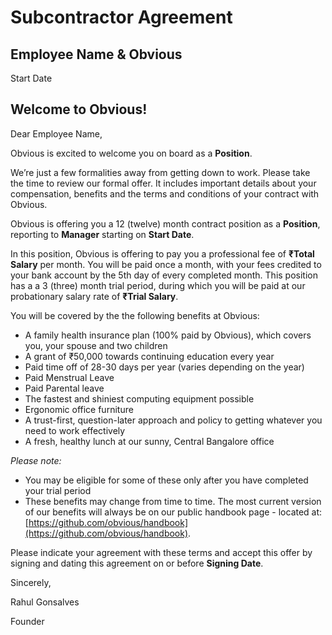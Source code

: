 # Subcontractor Agreement

## Employee Name & Obvious

Start Date

## Welcome to Obvious!

Dear Employee Name,

Obvious is excited to welcome you on board as a **Position**.

We’re just a few formalities away from getting down to work. Please take the time to review our formal offer. It includes important details about your compensation, benefits and the terms and conditions of your contract with Obvious.

Obvious is offering you a 12 \(twelve\) month contract position as a **Position**, reporting to **Manager** starting on **Start Date**.

In this position, Obvious is offering to pay you a professional fee of **₹Total Salary** per month. You will be paid once a month, with your fees credited to your bank account by the 5th day of every completed month. This position has a a 3 \(three\) month trial period, during which you will be paid at our probationary salary rate of **₹Trial Salary**.

You will be covered by the the following benefits at Obvious:

* A family health insurance plan \(100% paid by Obvious\), which covers you, your spouse and two children
* A grant of ₹50,000 towards continuing education every year
* Paid time off of 28-30 days per year \(varies depending on the year\)
* Paid Menstrual Leave
* Paid Parental leave
* The fastest and shiniest computing equipment possible
* Ergonomic office furniture
* A trust-first, question-later approach and policy to getting whatever you need to work effectively
* A fresh, healthy lunch at our sunny, Central Bangalore office

_Please note:_

* You may be eligible for some of these only after you have completed your trial period
* These benefits may change from time to time. The most current version of our benefits will always be on our public handbook page - located at: [https://github.com/obvious/handbook](https://github.com/obvious/handbook).

Please indicate your agreement with these terms and accept this offer by signing and dating this agreement on or before **Signing Date**.

Sincerely,

Rahul Gonsalves

Founder

